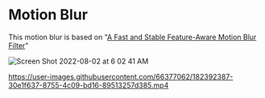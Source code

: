 # Motion Blur

This motion blur is based on "[A Fast and Stable Feature-Aware Motion Blur Filter](https://casual-effects.com/research/Guertin2014MotionBlur/index.html)"

![Screen Shot 2022-08-02 at 6 02 41 AM](https://user-images.githubusercontent.com/66377062/182365990-1b02d8ca-d260-49ab-ab34-ac6aef0643a5.png)





https://user-images.githubusercontent.com/66377062/182392387-30e1f637-8755-4c09-bd16-89513257d385.mp4


